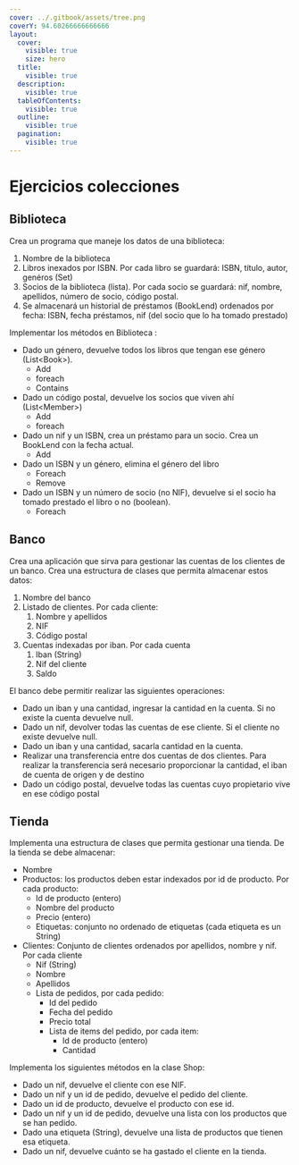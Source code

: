 ```yaml
---
cover: ../.gitbook/assets/tree.png
coverY: 94.60266666666666
layout:
  cover:
    visible: true
    size: hero
  title:
    visible: true
  description:
    visible: true
  tableOfContents:
    visible: true
  outline:
    visible: true
  pagination:
    visible: true
---
```


# Ejercicios colecciones

## Biblioteca

Crea un programa que maneje los datos de una biblioteca:

1. Nombre de la biblioteca
2. Libros inexados por ISBN. Por cada libro se guardará: ISBN, título, autor, genéros (Set)
3. Socios de la biblioteca (lista). Por cada socio se guardará: nif, nombre, apellidos, número de socio, código postal.
4. Se almacenará un historial de préstamos (BookLend) ordenados por fecha: ISBN, fecha préstamos, nif (del socio que lo ha tomado prestado)

Implementar los métodos en Biblioteca :

* Dado un género, devuelve todos los libros que tengan ese género (List\<Book>).
  * Add
  * foreach
  * Contains
* Dado un código postal, devuelve los socios que viven ahí (List\<Member>)
  * Add
  * foreach
* Dado un nif y un ISBN, crea un préstamo para un socio. Crea un BookLend con la fecha actual.
  * Add
* Dado un ISBN y un género, elimina el género del libro
  * Foreach
  * Remove
* Dado un ISBN y un número de socio (no NIF), devuelve si el socio ha tomado prestado el libro o no (boolean).
  * Foreach

## Banco

Crea una aplicación que sirva para gestionar las cuentas de los clientes de un banco. Crea una estructura de clases que permita almacenar estos datos:

1. Nombre del banco
2. Listado de clientes. Por cada cliente:
   1. Nombre y apellidos
   2. NIF
   3. Código postal
3. Cuentas indexadas por iban. Por cada cuenta
   1. Iban (String)
   2. Nif del cliente
   3. Saldo

El banco debe permitir realizar las siguientes operaciones:

* Dado un iban y una cantidad, ingresar la cantidad en la cuenta. Si no existe la cuenta devuelve null.
* Dado un nif, devolver todas las cuentas de ese cliente. Si el cliente no existe devuelve null.
* Dado un iban y una cantidad, sacarla cantidad en la cuenta.
* Realizar una transferencia entre dos cuentas de dos clientes. Para realizar la transferencia será necesario proporcionar la cantidad, el iban de cuenta de origen y de destino
* Dado un código postal, devuelve todas las cuentas cuyo propietario vive en ese código postal

## Tienda

Implementa una estructura de clases que permita gestionar una tienda. De la tienda se debe almacenar:

* Nombre
* Productos: los productos deben estar indexados por id de producto. Por cada producto:
  * Id de producto (entero)
  * Nombre del producto
  * Precio (entero)
  * Etiquetas: conjunto no ordenado de etiquetas (cada etiqueta es un String)
* Clientes: Conjunto de clientes ordenados por apellidos, nombre y nif. Por cada cliente
  * Nif (String)
  * Nombre
  * Apellidos
  * Lista de pedidos, por cada pedido:
    * Id del pedido
    * Fecha del pedido
    * Precio total
    * Lista de items del pedido, por cada item:
      * Id de producto (entero)
      * Cantidad

Implementa los siguientes métodos en la clase Shop:

* Dado un nif, devuelve el cliente con ese NIF.
* Dado un nif y un id de pedido, devuelve el pedido del cliente.
* Dado un id de producto, devuelve el producto con ese id.
* Dado un nif y un id de pedido, devuelve una lista con los productos que se han pedido.
* Dado una etiqueta (String), devuelve una lista de productos que tienen esa etiqueta.
* Dado un nif, devuelve cuánto se ha gastado el cliente en la tienda.
